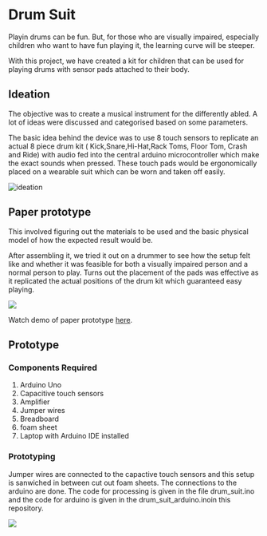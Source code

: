 # Drum Suit

Playin drums can be fun. But, for those who are visually impaired, especially children who want to have fun playing it, the learning curve will be steeper.

With this project, we have created a kit for children that can be used for playing drums with sensor pads attached to their body.

## Ideation

The objective was to create a musical instrument for the differently abled. A lot of ideas were discussed and categorised based on some parameters.

The basic idea behind the device was to use 8 touch sensors to replicate an actual 8 piece drum kit ( Kick,Snare,Hi-Hat,Rack Toms, Floor Tom, Crash and Ride) with audio fed into the central arduino microcontroller which make the exact sounds when pressed. These touch pads would be ergonomically placed on a wearable suit which can be worn and taken off easily.

![ideation](images/IMG_20200217_140744.jpg)

## Paper prototype

This involved figuring out the materials to be used and the basic physical model of how the expected result would be.

After assembling it, we tried it out on a drummer to see how the setup felt like and whether it was feasible for both a visually impaired person and a normal person to play. Turns out the placement of the pads was effective as it replicated the actual positions of the drum kit which guaranteed easy playing.

![](images/IMG_20200218_130324.jpg)

Watch demo of paper prototype [here](https://www.youtube.com/watch?v=JGsgZWZASrY).

##
## Prototype
### Components Required

1. Arduino Uno
2. Capacitive touch sensors
3. Amplifier
4. Jumper wires
5. Breadboard
6. foam sheet
6. Laptop with Arduino IDE installed

### Prototyping

Jumper wires are connected to the capactive touch sensors and this setup is sanwiched in between cut out foam sheets.
The connections to the arduino are done. The code for processing is given in the file drum_suit.ino and the code for arduino  is given in the drum_suit_arduino.inoin this repository.

![](images/IMG_20200219_190039.jpg)
